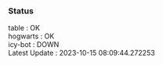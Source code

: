 ### Status


table : OK  
hogwarts : OK  
icy-bot : DOWN  
Latest Update : 2023-10-15 08:09:44.272253

